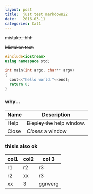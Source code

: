 ```yaml
---
layout: post
title:  just test markdown22
date:   2016-03-11
categories: Cat1
---
```


~~mistake...hhh~~

~~Mistaken text.~~

```cpp
#include<iostream>
using namespace std;

int main(int argc, char** argv)
{
  cout<<"hello world."<<endl;
  return 0;
}
```

### why...


| Name | Description          |
| ------------- | ----------- |
| Help      | ~~Display the~~ help window.|
| Close     | _Closes_ a window     |

### thisis also ok
| col1 | col2 | col 3|
| ----| --- | ---- |
| r1 | r2 | r3 |
| r2 | xx | r3 |
| xx | 3 | ggrwerg |
